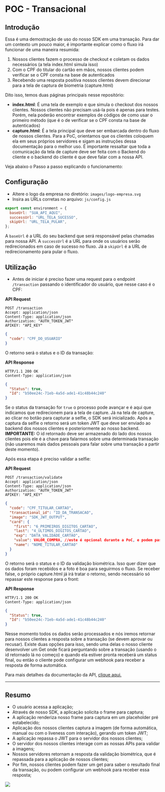# POC - Transacional

## Introdução

Essa é uma demostração de uso do nosso SDK em uma transação. Para dar um contexto um pouco maior, é importante explicar como o fluxo irá funcionar de uma maneira resumida:
  1. Nossos clientes fazem o processo de checkout e coletam os dados necessários (a tela index.html simula isso)
  2. Com o CPF do titular do cartão em mãos, nossos clientes podem verificar se o CPF consta na base de autenticados
  3. Recebendo uma resposta positiva nossos clientes devem direcionar para a tela de captura de biometria (capture.html)

Dito isso, temos duas páginas principais nesse repositório:
  - **index.html**: É uma tela de exemplo e que simula o checkout dos nossos clientes. Nossos clientes não precisam usá-la pois é apenas para testes. Porém, nela  poderão encontrar exemplos de códigos de como usar o primeiro método (que é o de verificar se o CPF consta na base de autenticados)
  - **capture.html**: É a tela principal que deve ser embarcada dentro do fluxo de nossos clientes. Para a PoC, orientamos que os clientes coloquem ela em seus próprios servidores e sigam as instruções dessa documentação para o melhor uso. É importante ressaltar que toda a comunicação da tela de capture deve ser feita com o Backend do cliente e o backend do cliente é que deve falar com a nossa API.

Veja abaixo o Passo a passo explicando o funcionamento:

## Configuração

- Altere o logo da empresa no diretório: `images/logo-empresa.svg`
- Insira as URLs corretas no arquivo: `js/config.js` <br />



```js
export const environment = {
  baseUrl: "SUA_API_AQUI",
  successUrl: "URL_TELA_SUCESSO",
  skipUrl: "URL_TELA_PULAR",
};
```

A `baseUrl` é a URL do seu backend que será responsável pelas chamadas para nossa API. A `successUrl` é a URL para onde os usuários serão redirecionados em caso de sucesso no fluxo. Já a `skipUrl` é a URL de redirecionamento para pular o fluxo.


## Utilização

- Antes de iniciar é preciso fazer uma request para o endpoint `/transaction` passando o identificador do usuário, que nesse caso é o CPF:

**API Request**

```
POST /transaction
Accept: application/json
Content-Type: application/json
Authorization: "AUTH_TOKEN_JWT"
APIKEY: "API_KEY"
```

```json
{
  "code": "CPF_DO_USUARIO"
}
```

O retorno será o status e o ID da transação:

**API Response**

```
HTTP/1.1 200 OK
Content-Type: application/json
```

```json
{
  "Status": true,
  "Id": "b50ee24c-71eb-4a5d-ade1-41c48b44c240"
}
```

Se o status da transação for `true` o processo pode avançar e é aqui que indicamos que redirecionem para a tela de capture. Já na tela de capture, ao clicar no botão para capturar a selfie, o SDK será inicializado. Após a captura da selfie o retorno será um token JWT que deve ser enviado ao backend dos nossos clientes e posteriormente ao nosso backend.
**IMPORTANTE:** O id retornado deve ser armazenado do lado dos nossos clientes pois ele é a chave para falarmos sobre uma determinada transação (não usaremos mais dados pessoais para falar sobre uma transação a partir deste momento).

Após essa etapa é preciso validar a selfie:

**API Request**

```
POST /transaction/validate
Accept: application/json
Content-Type: application/json
Authorization: "AUTH_TOKEN_JWT"
APIKEY: "API_KEY"
```

```json
{
  "code": "CPF_TITULAR_CARTAO",
  "transactional_id": "ID_DA_TRANSACAO",
  "image": "SDK_JWT_OUTPUT",
  "card": {
    "first": "6_PRIMEIROS_DIGITOS_CARTAO",
    "last": "4_ULTIMOS_DIGITOS_CARTAO",
    "exp": "DATA_VALIDADE_CARTAO", 
    "value": VALOR_COMPRA, //este é opcional durante a PoC, e podem passar 0
    "name": "NOME_TITULAR_CARTAO"
  }
}
```

O retorno será o status e o ID da validação biométrica. Isso quer dizer que os dados foram recebidos e a foto é boa para seguirmos o fluxo. Se receber false, o próprio capture.html já irá tratar o retorno, sendo necessário só repassar este response para o front:

**API Response**

```
HTTP/1.1 200 OK
Content-Type: application/json
```

```json
{
  "Status": true,
  "Id": "b50ee24c-71eb-4a5d-ade1-41c48b44c240"
}
```

Nesse momento todos os dados serão processados e nós iremos retornar para nossos clientes a resposta sobre a transação (se devem aprovar ou recusar). Existe duas opções para isso, sendo uma delas o nosso cliente desenvolver um Get onde ficará perguntando sobre a transação (usando o id retornado lá no começo) e quando ela estiver pronta receberá um status final, ou então o cliente pode configurar um webhook para receber a resposta de forma automática.

Para mais detalhes da documentação da API, [clique aqui.](https://www4.acesso.io/transacional/services/transactional/docs/)

<hr>

## Resumo

- O usuário acessa a aplicação;
- Através de nosso SDK, a aplicação solicita o frame para captura;
- A aplicação renderiza nosso frame para captura em um placeholder pré estabelecido;
- Aplicação dos nossos clientes captura a imagem (de forma automática, manual ou com o liveness com interação), gerando um token JWT;
- A aplicação repassa o JWT para o servidor dos nossos clientes;
- O servidor dos nossos clientes interage com as nossas APIs para validar a imagens;
- Nossos servidores retornam a resposta da validação biométrica, que é repassada para a aplicação de nossos clientes;
- Por fim, nossos clientes podem fazer um get para saber o resultado final da transação, ou podem configurar um webhook para receber essa resposta;

<img src="https://user-images.githubusercontent.com/1706703/173040789-8df30c0d-4bcc-4d1a-8ce7-a74cb08f6476.png">
